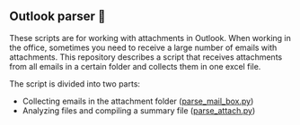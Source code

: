## Outlook parser 📨
These scripts are for working with attachments in Outlook. When working in the office, sometimes you need to receive a large number of emails with attachments. This repository describes a script that receives attachments from all emails in a certain folder and collects them in one excel file.

The script is divided into two parts:
* Сollecting emails in the attachment folder ([parse_mail_box.py](https://github.com/swtormy/message_collection/blob/main/parse_message_attachments_outlook/parse_mail_box.py))
* Analyzing files and compiling a summary file ([parse_attach.py](https://github.com/swtormy/message_collection/blob/main/parse_message_attachments_outlook/parse_attach.py))



